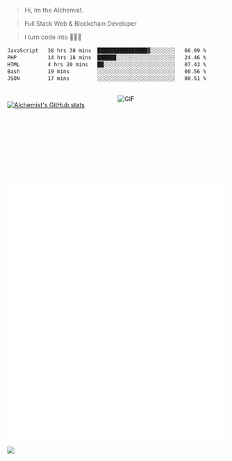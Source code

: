 > Hi, Im the Alchemist.

> Full Stack Web & Blockchain Developer

> I turn code into 💎💎💎

<!--START_SECTION:waka-->
```text
JavaScript   38 hrs 38 mins  ████████████████▓░░░░░░░░   66.09 % 
PHP          14 hrs 18 mins  ██████░░░░░░░░░░░░░░░░░░░   24.46 % 
HTML         4 hrs 20 mins   ██░░░░░░░░░░░░░░░░░░░░░░░   07.43 % 
Bash         19 mins         ░░░░░░░░░░░░░░░░░░░░░░░░░   00.56 % 
JSON         17 mins         ░░░░░░░░░░░░░░░░░░░░░░░░░   00.51 % 
```
<!--END_SECTION:waka-->


<br />

<img align="right" alt="GIF" src="https://user-images.githubusercontent.com/5355808/139111924-210cc6fa-9fb1-4dac-929d-6324a5836a92.gif" width="250" height="200" />

[![Alchemist's GitHub stats](https://github-readme-stats.vercel.app/api?username=DrMaxis&show_icons=true&theme=outrun&count_private=true)](#)

![](https://raw.githubusercontent.com/DrMaxis/github-stats-transparent/output/generated/overview.svg)
![](https://raw.githubusercontent.com/DrMaxis/github-stats-transparent/output/generated/languages.svg)

 
<a href="https://count.getloli.com/"><img src="https://count.getloli.com/get/@:maxis-the-alchemist?theme=rule34"></a>
<!-- https://count.getloli.com/get/@alchemist?theme=rule34 -->
<br>


